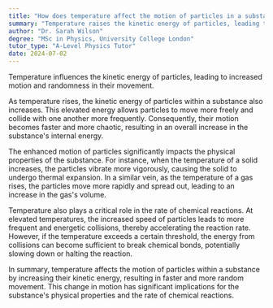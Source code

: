 ```yaml
---
title: "How does temperature affect the motion of particles in a substance?"
summary: "Temperature raises the kinetic energy of particles, leading to increased speed and randomness in their movement."
author: "Dr. Sarah Wilson"
degree: "MSc in Physics, University College London"
tutor_type: "A-Level Physics Tutor"
date: 2024-07-02
---
```


Temperature influences the kinetic energy of particles, leading to increased motion and randomness in their movement.

As temperature rises, the kinetic energy of particles within a substance also increases. This elevated energy allows particles to move more freely and collide with one another more frequently. Consequently, their motion becomes faster and more chaotic, resulting in an overall increase in the substance's internal energy.

The enhanced motion of particles significantly impacts the physical properties of the substance. For instance, when the temperature of a solid increases, the particles vibrate more vigorously, causing the solid to undergo thermal expansion. In a similar vein, as the temperature of a gas rises, the particles move more rapidly and spread out, leading to an increase in the gas's volume.

Temperature also plays a critical role in the rate of chemical reactions. At elevated temperatures, the increased speed of particles leads to more frequent and energetic collisions, thereby accelerating the reaction rate. However, if the temperature exceeds a certain threshold, the energy from collisions can become sufficient to break chemical bonds, potentially slowing down or halting the reaction.

In summary, temperature affects the motion of particles within a substance by increasing their kinetic energy, resulting in faster and more random movement. This change in motion has significant implications for the substance's physical properties and the rate of chemical reactions.
    